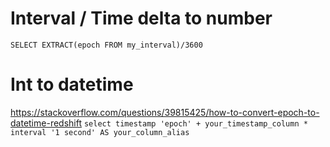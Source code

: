 # Interval / Time delta to number

`SELECT EXTRACT(epoch FROM my_interval)/3600`

# Int to datetime

https://stackoverflow.com/questions/39815425/how-to-convert-epoch-to-datetime-redshift
`select timestamp 'epoch' + your_timestamp_column * interval '1 second' AS your_column_alias`

